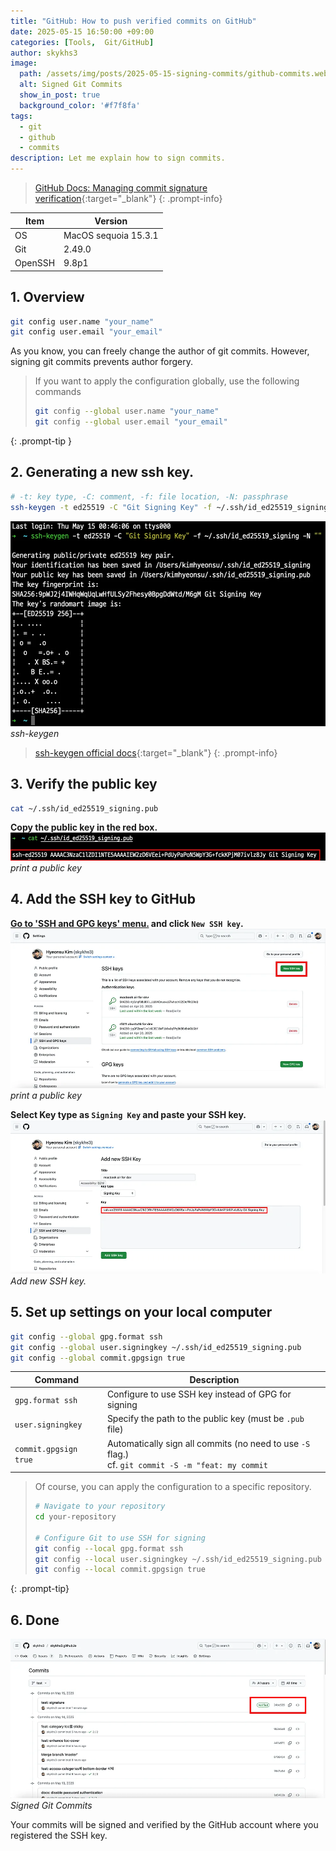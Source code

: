 ```yaml
---
title: "GitHub: How to push verified commits on GitHub"
date: 2025-05-15 16:50:00 +09:00
categories: [Tools,  Git/GitHub]
author: skykhs3
image:
  path: /assets/img/posts/2025-05-15-signing-commits/github-commits.webp
  alt: Signed Git Commits
  show_in_post: true
  background_color: '#f7f8fa'
tags:
  - git
  - github
  - commits
description: Let me explain how to sign commits.
---
```


> [GitHub Docs: Managing commit signature verification](https://docs.github.com/en/authentication/managing-commit-signature-verification){:target="_blank"}
{: .prompt-info}

| Item | Version |
|-|-|
| OS | MacOS sequoia 15.3.1 |
| Git | 2.49.0 |
| OpenSSH | 9.8p1 |

## 1. Overview

```bash
git config user.name "your_name"
git config user.email "your_email"
```
As you know, you can freely change the author of git commits. However, signing git commits prevents author forgery.

> If you want to apply the configuration globally, use the following commands
>```bash
>git config --global user.name "your_name"
>git config --global user.email "your_email"
>```
{: .prompt-tip }



## 2. Generating a new ssh key.
```bash
# -t: key type, -C: comment, -f: file location, -N: passphrase
ssh-keygen -t ed25519 -C "Git Signing Key" -f ~/.ssh/id_ed25519_signing -N ""
```

![ssh-keygen](/assets/img/posts/2025-05-15-signing-commits/ssh-keygen.webp)
*ssh-keygen*

>[ssh-keygen official docs](https://man.openbsd.org/ssh-keygen){:target="_blank"}
{: .prompt-info}

## 3. Verify the public key
```bash
cat ~/.ssh/id_ed25519_signing.pub
```
**Copy the public key in the red box.**
![print a public key](/assets/img/posts/2025-05-15-signing-commits/cat-pub.webp)
*print a public key*

## 4. Add the SSH key to GitHub

**[Go to 'SSH and GPG keys' menu.](https://github.com/settings/keys) and click `New SSH key`.**
![print a public key](/assets/img/posts/2025-05-15-signing-commits/github-settings.webp)
*print a public key*

**Select Key type as `Signing Key` and paste your SSH key.**
![print a public key](/assets/img/posts/2025-05-15-signing-commits/github-add-new-ssh-key.webp)
*Add new SSH key.*

## 5. Set up settings on your local computer

```bash
git config --global gpg.format ssh
git config --global user.signingkey ~/.ssh/id_ed25519_signing.pub
git config --global commit.gpgsign true
```

| Command               | Description                            |
| --------------------- | -------------------------------------- |
| `gpg.format ssh`      | Configure to use SSH key instead of GPG for signing |
| `user.signingkey`     | Specify the path to the public key (must be `.pub` file) |
| `commit.gpgsign true` | Automatically sign all commits (no need to use `-S` flag.)<br/>cf. `git commit -S -m "feat: my commit` |

> Of course, you can apply the configuration to a specific repository.
> ```bash
> # Navigate to your repository
> cd your-repository
> 
> # Configure Git to use SSH for signing
> git config --local gpg.format ssh
> git config --local user.signingkey ~/.ssh/id_ed25519_signing.pub
> git config --local commit.gpgsign true
> ```
{: .prompt-tip}

## 6. Done

![Signed Git Commits](/assets/img/posts/2025-05-15-signing-commits/github-commits.webp)
*Signed Git Commits*

Your commits will be signed and verified by the GitHub account where you registered the SSH key.
